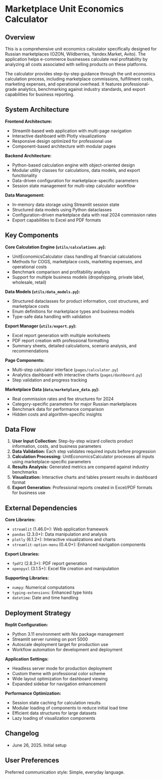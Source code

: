 # Marketplace Unit Economics Calculator

## Overview

This is a comprehensive unit economics calculator specifically designed for Russian marketplaces (OZON, Wildberries, Yandex.Market, Avito). The application helps e-commerce businesses calculate real profitability by analyzing all costs associated with selling products on these platforms.

The calculator provides step-by-step guidance through the unit economics calculation process, including marketplace commissions, fulfillment costs, marketing expenses, and operational overhead. It features professional-grade analytics, benchmarking against industry standards, and export capabilities for business reporting.

## System Architecture

**Frontend Architecture:**
- Streamlit-based web application with multi-page navigation
- Interactive dashboard with Plotly visualizations
- Responsive design optimized for professional use
- Component-based architecture with modular pages

**Backend Architecture:**
- Python-based calculation engine with object-oriented design
- Modular utility classes for calculations, data models, and export functionality
- Data-driven configuration for marketplace-specific parameters
- Session state management for multi-step calculator workflow

**Data Management:**
- In-memory data storage using Streamlit session state
- Structured data models using Python dataclasses
- Configuration-driven marketplace data with real 2024 commission rates
- Export capabilities to Excel and PDF formats

## Key Components

**Core Calculation Engine (`utils/calculations.py`):**
- UnitEconomicsCalculator class handling all financial calculations
- Methods for COGS, marketplace costs, marketing expenses, and operational costs
- Benchmark comparison and profitability analysis
- Support for multiple business models (dropshipping, private label, wholesale, retail)

**Data Models (`utils/data_models.py`):**
- Structured dataclasses for product information, cost structures, and marketplace costs
- Enum definitions for marketplace types and business models
- Type-safe data handling with validation

**Export Manager (`utils/export.py`):**
- Excel report generation with multiple worksheets
- PDF report creation with professional formatting
- Summary sheets, detailed calculations, scenario analysis, and recommendations

**Page Components:**
- Multi-step calculator interface (`pages/calculator.py`)
- Analytics dashboard with interactive charts (`pages/dashboard.py`)
- Step validation and progress tracking

**Marketplace Data (`data/marketplace_data.py`):**
- Real commission rates and fee structures for 2024
- Category-specific parameters for major Russian marketplaces
- Benchmark data for performance comparison
- Hidden costs and algorithm-specific insights

## Data Flow

1. **User Input Collection:** Step-by-step wizard collects product information, costs, and business parameters
2. **Data Validation:** Each step validates required inputs before progression
3. **Calculation Processing:** UnitEconomicsCalculator processes all inputs using marketplace-specific parameters
4. **Results Analysis:** Generated metrics are compared against industry benchmarks
5. **Visualization:** Interactive charts and tables present results in dashboard format
6. **Export Generation:** Professional reports created in Excel/PDF formats for business use

## External Dependencies

**Core Libraries:**
- `streamlit` (1.46.0+): Web application framework
- `pandas` (2.3.0+): Data manipulation and analysis
- `plotly` (6.1.2+): Interactive visualizations and charts
- `streamlit-option-menu` (0.4.0+): Enhanced navigation components

**Export Libraries:**
- `fpdf2` (2.8.3+): PDF report generation
- `openpyxl` (3.1.5+): Excel file creation and manipulation

**Supporting Libraries:**
- `numpy`: Numerical computations
- `typing-extensions`: Enhanced type hints
- `datetime`: Date and time handling

## Deployment Strategy

**Replit Configuration:**
- Python 3.11 environment with Nix package management
- Streamlit server running on port 5000
- Autoscale deployment target for production use
- Workflow automation for development and deployment

**Application Settings:**
- Headless server mode for production deployment
- Custom theme with professional color scheme
- Wide layout optimization for dashboard viewing
- Expanded sidebar for navigation enhancement

**Performance Optimization:**
- Session state caching for calculation results
- Modular loading of components to reduce initial load time
- Efficient data structures for large datasets
- Lazy loading of visualization components

## Changelog

- June 26, 2025. Initial setup

## User Preferences

Preferred communication style: Simple, everyday language.